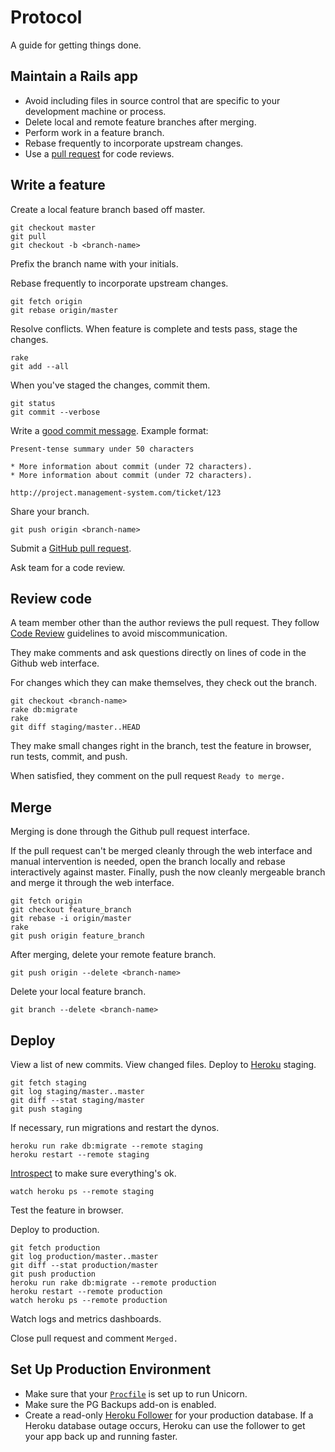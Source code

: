 Protocol
========

A guide for getting things done.

Maintain a Rails app
--------------------

* Avoid including files in source control that are specific to your
  development machine or process.
* Delete local and remote feature branches after merging.
* Perform work in a feature branch.
* Rebase frequently to incorporate upstream changes.
* Use a [pull request] for code reviews.

[pull request]: http://goo.gl/Kmdee

Write a feature
---------------

Create a local feature branch based off master.

    git checkout master
    git pull
    git checkout -b <branch-name>

Prefix the branch name with your initials.

Rebase frequently to incorporate upstream changes.

    git fetch origin
    git rebase origin/master

Resolve conflicts. When feature is complete and tests pass, stage the changes.

    rake
    git add --all

When you've staged the changes, commit them.

    git status
    git commit --verbose

Write a [good commit message](http://goo.gl/w11us). Example format:

    Present-tense summary under 50 characters

    * More information about commit (under 72 characters).
    * More information about commit (under 72 characters).

    http://project.management-system.com/ticket/123

Share your branch.

    git push origin <branch-name>

Submit a [GitHub pull request](http://goo.gl/Kmdee).

Ask team for a code review.

Review code
-----------

A team member other than the author reviews the pull request. They follow
[Code Review](../code-review) guidelines to avoid
miscommunication.

They make comments and ask questions directly on lines of code in the Github
web interface.

For changes which they can make themselves, they check out the branch.

    git checkout <branch-name>
    rake db:migrate
    rake
    git diff staging/master..HEAD

They make small changes right in the branch, test the feature in browser,
run tests, commit, and push.

When satisfied, they comment on the pull request `Ready to merge.`

Merge
-----

Merging is done through the Github pull request interface.

If the pull request can't be merged cleanly through the web interface and
manual intervention is needed, open the branch locally and rebase interactively
against master. Finally, push the now cleanly mergeable branch and merge it
through the web interface.

    git fetch origin
    git checkout feature_branch
    git rebase -i origin/master
    rake
    git push origin feature_branch

After merging, delete your remote feature branch.

    git push origin --delete <branch-name>

Delete your local feature branch.

    git branch --delete <branch-name>

Deploy
------

View a list of new commits. View changed files. Deploy to
[Heroku](https://devcenter.heroku.com/articles/quickstart) staging.

    git fetch staging
    git log staging/master..master
    git diff --stat staging/master
    git push staging

If necessary, run migrations and restart the dynos.

    heroku run rake db:migrate --remote staging
    heroku restart --remote staging

[Introspect](http://goo.gl/tTgVF) to make sure everything's ok.

    watch heroku ps --remote staging

Test the feature in browser.

Deploy to production.

    git fetch production
    git log production/master..master
    git diff --stat production/master
    git push production
    heroku run rake db:migrate --remote production
    heroku restart --remote production
    watch heroku ps --remote production

Watch logs and metrics dashboards.

Close pull request and comment `Merged.`

Set Up Production Environment
-----------------------------

* Make sure that your [`Procfile`] is set up to run Unicorn.
* Make sure the PG Backups add-on is enabled.
* Create a read-only [Heroku Follower] for your production database. If a Heroku
  database outage occurs, Heroku can use the follower to get your app back up
  and running faster.

[Heroku Follower]: http://goo.gl/xWDMx
[`Procfile`]: https://devcenter.heroku.com/articles/procfile

